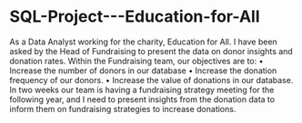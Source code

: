 # SQL-Project---Education-for-All
As a Data Analyst working for the charity, Education for All. I have been asked by the Head of Fundraising to present the data on donor insights and donation rates. 
Within the Fundraising team, our objectives are to:
• Increase the number of donors in our database
• Increase the donation frequency of our donors.
• Increase the value of donations in our database.
In two weeks our team is having a fundraising strategy meeting for the following year, and I need to present insights from the donation data to inform
 them on fundraising strategies to increase donations.
